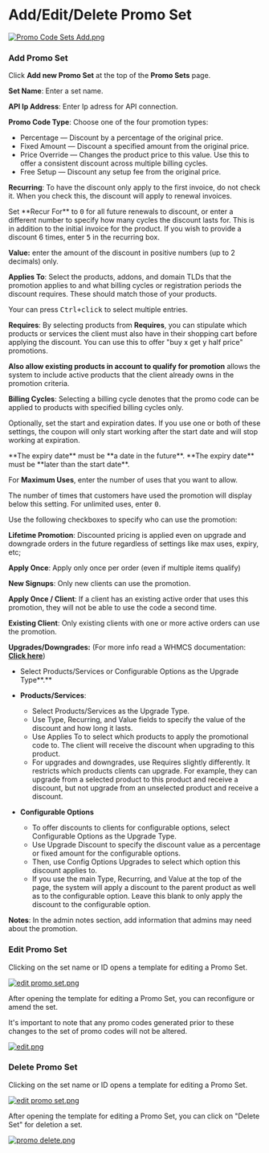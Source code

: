 # Add/Edit/Delete Promo Set

[![Promo Code Sets Add.png](https://doc.puq.info/uploads/images/gallery/2024-01/scaled-1680-/promo-code-sets-add.png)](https://doc.puq.info/uploads/images/gallery/2024-01/promo-code-sets-add.png)

### Add Promo Set

Click **Add new Promo Set** at the top of the **Promo Sets** page.

**Set Name**: Enter a set name.

**API Ip Address**: Enter Ip adress for API connection.

**Promo Code Type**: Choose one of the four promotion types:

- Percentage — Discount by a percentage of the original price.
- Fixed Amount — Discount a specified amount from the original price.
- Price Override — Changes the product price to this value. Use this to offer a consistent discount across multiple billing cycles.
- Free Setup — Discount any setup fee from the original price.

**Recurring**: To have the discount only apply to the first invoice, do not check it. When you check this, the discount will apply to renewal invoices.

<p class="callout info">Set **Recur For** to <tt>0</tt> for all future renewals to discount, or enter a different number to specify how many cycles the discount lasts for. This is in addition to the initial invoice for the product. If you wish to provide a discount 6 times, enter <tt>5</tt> in the recurring box.</p>

**Value:** enter the amount of the discount in positive numbers (up to 2 decimals) only.

**Applies To**: Select the products, addons, and domain TLDs that the promotion applies to and what billing cycles or registration periods the discount requires. These should match those of your products.

<p class="callout info">Your can press <tt>Ctrl+click</tt> to select multiple entries.</p>

**Requires**: By selecting products from **Requires**, you can stipulate which products or services the client must also have in their shopping cart before applying the discount. You can use this to offer "buy x get y half price" promotions.

**Also allow existing products in account to qualify for promotion** allows the system to include active products that the client already owns in the promotion criteria.

**Billing Cycles**: Selecting a billing cycle denotes that the promo code can be applied to products with specified billing cycles only.

Optionally, set the start and expiration dates. If you use one or both of these settings, the coupon will only start working after the start date and will stop working at expiration.

<p class="callout warning">**The expiry date** must be **a date in the future**.  
**The expiry date** must be **later than the start date**.</p>

For **Maximum Uses**, enter the number of uses that you want to allow.

<p class="callout info">The number of times that customers have used the promotion will display below this setting.  
For unlimited uses, enter <tt>0</tt>.</p>

Use the following checkboxes to specify who can use the promotion:

**Lifetime Promotion**: Discounted pricing is applied even on upgrade and downgrade orders in the future regardless of settings like max uses, expiry, etc;

**Apply Once**: Apply only once per order (even if multiple items qualify)

**New Signups**: Only new clients can use the promotion.

**Apply Once / Client**: If a client has an existing active order that uses this promotion, they will not be able to use the code a second time.

**Existing Client**: Only existing clients with one or more active orders can use the promotion.

**Upgrades/Downgrades:** (For more info read a WHMCS documentation: **[Click here](https://docs.whmcs.com/Promotions#Upgrades.2FDowngrades:~:text=time%20to%20qualify.-,Upgrades/Downgrades,-When%20you%20check)**)

- Select Products/Services or Configurable Options as the Upgrade Type**.**
- **Products/Services**:
    
    
    - Select Products/Services as the Upgrade Type.
    - Use Type, Recurring, and Value fields to specify the value of the discount and how long it lasts.
    - Use Applies To to select which products to apply the promotional code to. The client will receive the discount when upgrading to this product.
    - For upgrades and downgrades, use Requires slightly differently. It restricts which products clients can upgrade. For example, they can upgrade from a selected product to this product and receive a discount, but not upgrade from an unselected product and receive a discount.
- **Configurable Options**
    - To offer discounts to clients for configurable options, select Configurable Options as the Upgrade Type.
    - Use Upgrade Discount to specify the discount value as a percentage or fixed amount for the configurable options.
    - Then, use Config Options Upgrades to select which option this discount applies to.
    - If you use the main Type, Recurring, and Value at the top of the page, the system will apply a discount to the parent product as well as to the configurable option. Leave this blank to only apply the discount to the configurable option.

**Notes**: In the admin notes section, add information that admins may need about the promotion.

### Edit Promo Set

Clicking on the set name or ID opens a template for editing a Promo Set.

[![edit promo set.png](https://doc.puq.info/uploads/images/gallery/2024-01/scaled-1680-/edit-promo-set.png)](https://doc.puq.info/uploads/images/gallery/2024-01/edit-promo-set.png)

After opening the template for editing a Promo Set, you can reconfigure or amend the set.

<p class="callout warning">It's important to note that any promo codes generated prior to these changes to the set of promo codes will not be altered.</p>

[![edit.png](https://doc.puq.info/uploads/images/gallery/2024-01/scaled-1680-/RrLedit.png)](https://doc.puq.info/uploads/images/gallery/2024-01/RrLedit.png)

### Delete Promo Set

Clicking on the set name or ID opens a template for editing a Promo Set.

[![edit promo set.png](https://doc.puq.info/uploads/images/gallery/2024-01/scaled-1680-/edit-promo-set.png)](https://doc.puq.info/uploads/images/gallery/2024-01/edit-promo-set.png)

After opening the template for editing a Promo Set, you can click on "Delete Set" for deletion a set.

[![promo delete.png](https://doc.puq.info/uploads/images/gallery/2024-01/scaled-1680-/promo-delete.png)](https://doc.puq.info/uploads/images/gallery/2024-01/promo-delete.png)